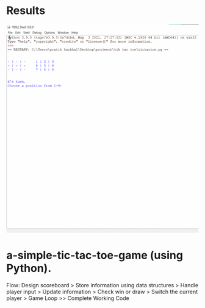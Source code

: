 # Results
![Output](Results.gif)

# a-simple-tic-tac-toe-game (using Python).

Flow: Design scoreboard > Store information using data structures > Handle player input > Update information > Check win or draw > Switch the current player > Game Loop >> Complete Working Code

